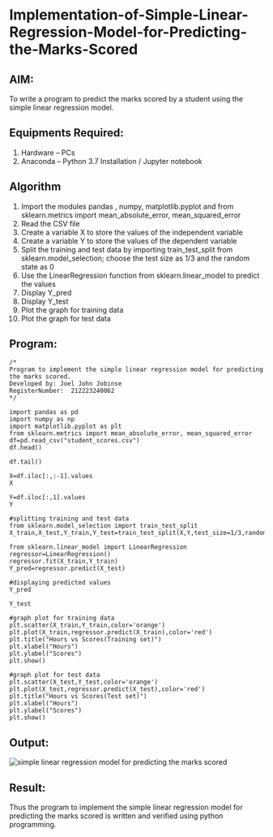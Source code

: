 # Implementation-of-Simple-Linear-Regression-Model-for-Predicting-the-Marks-Scored

## AIM:
To write a program to predict the marks scored by a student using the simple linear regression model.

## Equipments Required:
1. Hardware – PCs
2. Anaconda – Python 3.7 Installation / Jupyter notebook

## Algorithm
1. Import the modules pandas , numpy, matplotlib.pyplot and from sklearn.metrics import mean_absolute_error, mean_squared_error
2. Read the CSV file
3. Create a variable X to store the values of the independent variable
4. Create a variable Y to store the values of the dependent variable
5. Split the training and test data by importing train_test_split from sklearn.model_selection; choose the test size as 1/3 and the random state as 0
6. Use the LinearRegression function from sklearn.linear_model to predict the values
7. Display Y_pred
8. Display Y_test
9. Plot the graph for training data
10. Plot the graph for test data

## Program:
```
/*
Program to implement the simple linear regression model for predicting the marks scored.
Developed by: Joel John Jobinse
RegisterNumber:  212223240062
*/

import pandas as pd
import numpy as np
import matplotlib.pyplot as plt
from sklearn.metrics import mean_absolute_error, mean_squared_error
df=pd.read_csv("student_scores.csv")
df.head()

df.tail()

X=df.iloc[:,:-1].values
X

Y=df.iloc[:,1].values
Y

#splitting training and test data
from sklearn.model_selection import train_test_split
X_train,X_test,Y_train,Y_test=train_test_split(X,Y,test_size=1/3,random_state=0)

from sklearn.linear_model import LinearRegression
regressor=LinearRegression()
regressor.fit(X_train,Y_train)
Y_pred=regressor.predict(X_test)

#displaying predicted values
Y_pred

Y_test

#graph plot for training data
plt.scatter(X_train,Y_train,color='orange')
plt.plot(X_train,regressor.predict(X_train),color='red')
plt.title("Hours vs Scores(Training set)")
plt.xlabel("Hours")
plt.ylabel("Scores")
plt.show()

#graph plot for test data
plt.scatter(X_test,Y_test,color='orange')
plt.plot(X_test,regressor.predict(X_test),color='red')
plt.title("Hours vs Scores(Test set)")
plt.xlabel("Hours")
plt.ylabel("Scores")
plt.show()
```
## Output:
![simple linear regression model for predicting the marks scored](sam.png)


## Result:
Thus the program to implement the simple linear regression model for predicting the marks scored is written and verified using python programming.
